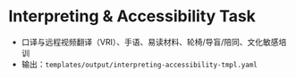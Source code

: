 # Interpreting & Accessibility Task

- 口译与远程视频翻译（VRI）、手语、易读材料、轮椅/导盲/陪同、文化敏感培训
- 输出：`templates/output/interpreting-accessibility-tmpl.yaml`
